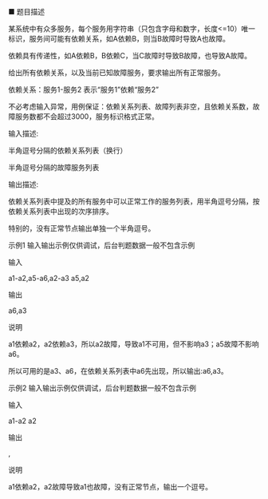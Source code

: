 ■ 题目描述

某系统中有众多服务，每个服务用字符串（只包含字母和数字，长度<=10）唯一标识，服务间可能有依赖关系，如A依赖B，则当B故障时导致A也故障。

依赖具有传递性，如A依赖B，B依赖C，当C故障时导致B故障，也导致A故障。

给出所有依赖关系，以及当前已知故障服务，要求输出所有正常服务。

依赖关系：服务1-服务2 表示“服务1”依赖“服务2”

不必考虑输入异常，用例保证：依赖关系列表、故障列表非空，且依赖关系数，故障服务数都不会超过3000，服务标识格式正常。

输入描述:

半角逗号分隔的依赖关系列表（换行）

半角逗号分隔的故障服务列表

输出描述:

依赖关系列表中提及的所有服务中可以正常工作的服务列表，用半角逗号分隔，按依赖关系列表中出现的次序排序。

特别的，没有正常节点输出单独一个半角逗号。

示例1  输入输出示例仅供调试，后台判题数据一般不包含示例

输入

a1-a2,a5-a6,a2-a3
a5,a2

输出

a6,a3

说明

a1依赖a2，a2依赖a3，所以a2故障，导致a1不可用，但不影响a3；a5故障不影响a6。

所以可用的是a3、a6，在依赖关系列表中a6先出现，所以输出:a6,a3。

示例2  输入输出示例仅供调试，后台判题数据一般不包含示例

输入

a1-a2
a2

输出

,

说明

a1依赖a2，a2故障导致a1也故障，没有正常节点，输出一个逗号。


